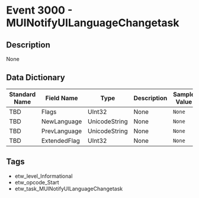 # Event 3000 - MUINotifyUILanguageChangetask

## Description
None

## Data Dictionary
|Standard Name|Field Name|Type|Description|Sample Value|
|---|---|---|---|---|
|TBD|Flags|UInt32|None|`None`|
|TBD|NewLanguage|UnicodeString|None|`None`|
|TBD|PrevLanguage|UnicodeString|None|`None`|
|TBD|ExtendedFlag|UInt32|None|`None`|

## Tags
* etw_level_Informational
* etw_opcode_Start
* etw_task_MUINotifyUILanguageChangetask